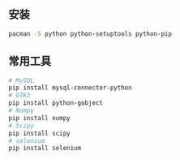 ## 安装
```bash
pacman -S python python-setuptools python-pip
```
## 常用工具
```bash
# MySQL
pip install mysql-connector-python
# GTK3
pip install python-gobject
# Numpy
pip install numpy
# Scipy
pip install scipy
# selenium
pip install selenium
```